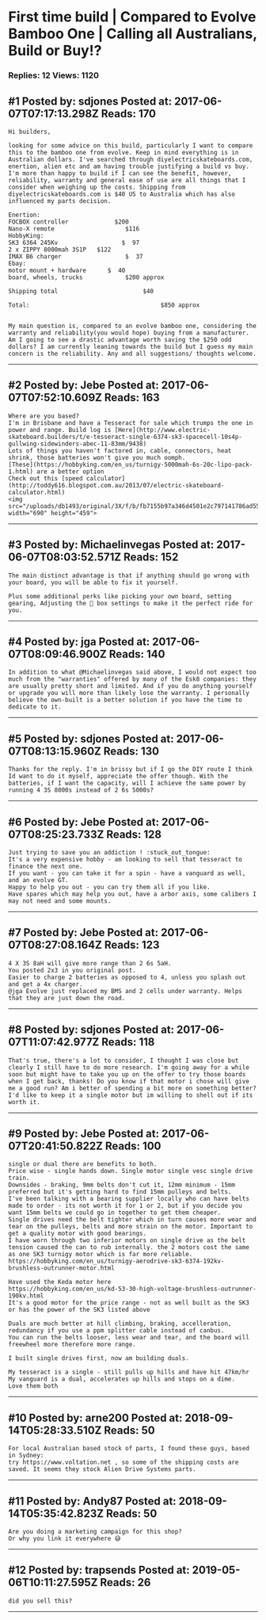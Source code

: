 # First time build &#124; Compared to Evolve Bamboo One &#124; Calling all Australians, Build or Buy!?

### Replies: 12 Views: 1120

## \#1 Posted by: sdjones Posted at: 2017-06-07T07:17:13.298Z Reads: 170

```
Hi builders, 

looking for some advice on this build, particularly I want to compare this to the bamboo one from evolve. Keep in mind everything is in Australian dollars. I've searched through diyelectricskateboards.com, enertion, alien etc and am having trouble justifying a build vs buy. I'm more than happy to build if I can see the benefit, however, reliability, warranty and general ease of use are all things that I consider when weighing up the costs. Shipping from diyelectricskateboards.com is $40 US to Australia which has also influenced my parts decision.

Enertion:
FOCBOX controller             $200
Nano-X remote                    $116
HobbyKing:
SK3 6364 245Kv                  $  97
2 x ZIPPY 8000mah 3S1P   $122
IMAX B6 charger                  $  37
Ebay:
motor mount + hardware      $  40
board, wheels, trucks            $200 approx

Shipping total                        $40 

Total:                                     $850 approx


My main question is, compared to an evolve bamboo one, considering the warranty and reliability(you would hope) buying from a manufacturer. Am I going to see a drastic advantage worth saving the $250 odd dollars? I am currently leaning towards the build but I guess my main concern is the reliability. Any and all suggestions/ thoughts welcome.
```

---
## \#2 Posted by: Jebe Posted at: 2017-06-07T07:52:10.609Z Reads: 163

```
Where are you based?
I'm in Brisbane and have a Tesseract for sale which trumps the one in power and range. Build log is [Here](http://www.electric-skateboard.builders/t/e-tesseract-single-6374-sk3-spacecell-10s4p-gullwing-sidewinders-abec-11-83mm/9438)
Lots of things you haven't factored in, cable, connectors, heat shrink, those batteries won't give you much oomph.
[These](https://hobbyking.com/en_us/turnigy-5000mah-6s-20c-lipo-pack-1.html) are a better option
Check out this [speed calculator](http://toddy616.blogspot.com.au/2013/07/electric-skateboard-calculator.html)
<img src="/uploads/db1493/original/3X/f/b/fb7155b97a346d4501e2c797141786ad55b26e2e.jpg" width="690" height="459">
```

---
## \#3 Posted by: Michaelinvegas Posted at: 2017-06-07T08:03:52.571Z Reads: 152

```
The main distinct advantage is that if anything should go wrong with your board, you will be able to fix it yourself. 

Plus some additional perks like picking your own board, setting gearing, Adjusting the 🦊 box settings to make it the perfect ride for you.
```

---
## \#4 Posted by: jga Posted at: 2017-06-07T08:09:46.900Z Reads: 140

```
In addition to what @Michaelinvegas said above, I would not expect too much from the "warranties" offered by many of the Esk8 companies: they are usually pretty short and limited. And if you do anything yourself or upgrade you will more than likely lose the warranty. I personally believe the own-built is a better solution if you have the time to dedicate to it.
```

---
## \#5 Posted by: sdjones Posted at: 2017-06-07T08:13:15.960Z Reads: 130

```
Thanks for the reply. I'm in brissy but if I go the DIY route I think Id want to do it myself, appreciate the offer though. With the batteries, if I want the capacity, will I achieve the same power by running 4 3S 8000s instead of 2 6s 5000s?
```

---
## \#6 Posted by: Jebe Posted at: 2017-06-07T08:25:23.733Z Reads: 128

```
Just trying to save you an addiction ! :stuck_out_tongue:
It's a very expensive hobby - am looking to sell that tesseract to finance the next one.
If you want - you can take it for a spin - have a vanguard as well, and an evolve GT.
Happy to help you out - you can try them all if you like.
Have spares which may help you out, have a arbor axis, some calibers I may not need and some mounts.
```

---
## \#7 Posted by: Jebe Posted at: 2017-06-07T08:27:08.164Z Reads: 123

```
4 X 3S 8aH will give more range than 2 6s 5aH.
You posted 2x3 in you original post. 
Easier to charge 2 batteries as opposed to 4, unless you splash out and get a 4x charger.
@jga Evolve just replaced my BMS and 2 cells under warranty. Helps that they are just down the road.
```

---
## \#8 Posted by: sdjones Posted at: 2017-06-07T11:07:42.977Z Reads: 118

```
That's true, there's a lot to consider, I thought I was close but clearly I still have to do more research. I'm going away for a while soon but might have to take you up on the offer to try those boards when I get back, thanks! Do you know if that motor i chose will give me a good run? Am i better of spending a bit more on something better? I'd like to keep it a single motor but im willing to shell out if its worth it.
```

---
## \#9 Posted by: Jebe Posted at: 2017-06-07T20:41:50.822Z Reads: 100

```
single or dual there are benefits to both.
Price wise - single hands down. Single motor single vesc single drive train.
Downsides - braking, 9mm belts don't cut it, 12mm minimum - 15mm preferred but it's getting hard to find 15mm pulleys and belts. 
I've been talking with a bearing supplier locally who can have belts made to order - its not worth it for 1 or 2, but if you decide you want 15mm belts we could go in together to get them cheaper.
Single drives need the belt tighter which in turn causes more wear and tear on the pulleys, belts and more strain on the motor. Important to get a quality motor with good bearings.
I have worn through two inferior motors on single drive as the belt tension caused the can to rub internally. the 2 motors cost the same as one SK3 turnigy motor which is far more reliable.
https://hobbyking.com/en_us/turnigy-aerodrive-sk3-6374-192kv-brushless-outrunner-motor.html

Have used the Keda motor here
https://hobbyking.com/en_us/kd-53-30-high-voltage-brushless-outrunner-190kv.html
It's a good motor for the price range - not as well built as the SK3 or has the power of the SK3 listed above

Duals are much better at hill climbing, braking, accelleration, redundancy if you use a ppm splitter cable instead of canbus.
You can run the belts looser, less wear and tear, and the board will freewheel more therefore more range.

I built single drives first, now am building duals.

My tesseract is a single - still pulls up hills and have hit 47km/hr
My vanguard is a dual, accelerates up hills and stops on a dime.
Love them both
```

---
## \#10 Posted by: arne200 Posted at: 2018-09-14T05:28:33.510Z Reads: 50

```
For local Australian based stock of parts, I found these guys, based in Sydney:
try https://www.voltation.net , so some of the shipping costs are saved. It seems they stock Alien Drive Systems parts.
```

---
## \#11 Posted by: Andy87 Posted at: 2018-09-14T05:35:42.823Z Reads: 50

```
Are you doing a marketing campaign for this shop? 
Or why you link it everywhere 😅
```

---
## \#12 Posted by: trapsends Posted at: 2019-05-06T10:11:27.595Z Reads: 26

```
did you sell this?
```

---

